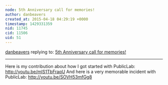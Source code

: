 ```yaml
---
node: 5th Anniversary call for memories!
author: danbeavers
created_at: 2015-04-18 04:29:19 +0000
timestamp: 1429331359
nid: 11745
cid: 11506
uid: 51
---
```




[danbeavers](../profile/danbeavers) replying to: [5th Anniversary call for memories!](../notes/liz/04-06-2015/5th-anniversary-call-for-memories)

----
Here is my contribution about how I got started with PublicLab: http://youtu.be/mIS1TbFraqU   And here is a very memorable incident with PublicLab: http://youtu.be/SOVH53mfGg8